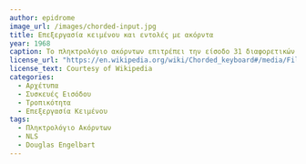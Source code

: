 ```yaml
---
author: epidrome
image_url: /images/chorded-input.jpg
title: Επεξεργασία κειμένου και εντολές με ακόρντα 
year: 1968 
caption: Το πληκτρολόγιο ακόρντων επιτρέπει την είσοδο 31 διαφορετικών κωδικών που καλύπουν όλο το λατινικό αλφάβητο ή μπορούν να αντιστοιχούν σε τροπικές κεντολές. Σε συνδυασμό με μια αποδοτική συσκευής επιλογής στόχων στην οθόνη, δεν υπάρχει ανάγκη για το παραδοσιακό πληκτρολόγιο, ειδικά για την συχνή διεργασία της απλής επεξεργασίας έτοιμου κειμένου. Αν και είχε ήδη χρησιμοποιηθεί στο παρελθόν στον τηλέτυπο και στην συντομογραφία, ο συνδυασμός με το ποντίκι έχει το εργονομικό πλεονέκτημα ότι ο χρήστης δεν χρειάζεται να μετακινήσει τα χέρια του. 
license_url: "https://en.wikipedia.org/wiki/Chorded_keyboard#/media/File:Xerox_Alto_keyset.jpg" 
license_text: Courtesy of Wikipedia 
categories:
  - Αρχέτυπα
  - Συσκευές Εισόδου
  - Τροπικότητα
  - Επεξεργασία Κειμένου
tags:
  - Πληκτρολόγιο Ακόρντων
  - NLS
  - Douglas Engelbart
---
```

